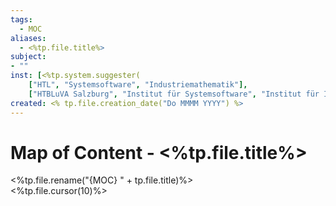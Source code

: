 ```yaml
---
tags:
  - MOC
aliases:
  - <%tp.file.title%>
subject:
- ""
inst: [<%tp.system.suggester(
	["HTL", "Systemsoftware", "Industriemathematik"],
	["HTBLuVA Salzburg", "Institut für Systemsoftware", "Institut für Industriemathematik"])%>]
created: <% tp.file.creation_date("Do MMMM YYYY") %>
---
```


# Map of Content - <%tp.file.title%>

<%tp.file.rename("{MOC} " + tp.file.title)%>  
<%tp.file.cursor(10)%>